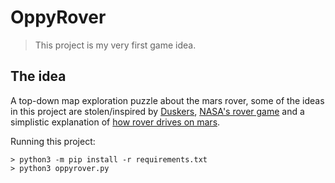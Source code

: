 # OppyRover
> This project is my very first game idea.

## The idea

A top-down map exploration puzzle about the mars rover, some of the ideas in this
project are stolen/inspired by [Duskers](http://duskers.misfits-attic.com/),
[NASA's rover game](https://www.nasa.gov/audience/foreducators/robotics/home/ROVER.html#.WmY3CfgbOAw)
and a simplistic explanation of [how rover drives on mars](https://youtu.be/e6vzjNkDB5k).

Running this project:

```
> python3 -m pip install -r requirements.txt
> python3 oppyrover.py
```